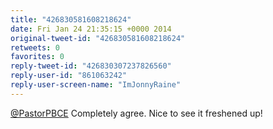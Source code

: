 ```yaml
---
title: "426830581608218624"
date: Fri Jan 24 21:35:15 +0000 2014
original-tweet-id: "426830581608218624"
retweets: 0
favorites: 0
reply-tweet-id: "426830307237826560"
reply-user-id: "861063242"
reply-user-screen-name: "ImJonnyRaine"
---
```

<a href="https://twitter.com/PastorPBCE">@PastorPBCE</a> Completely agree. Nice to see it freshened up!
